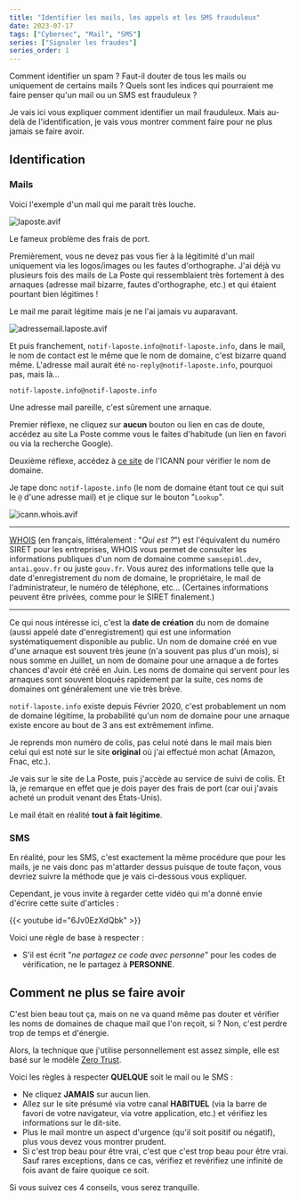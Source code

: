 ```yaml
---
title: "Identifier les mails, les appels et les SMS frauduleux"
date: 2023-07-17
tags: ["Cybersec", "Mail", "SMS"]
series: ["Signaler les fraudes"]
series_order: 1
---
```


Comment identifier un spam ? Faut-il douter de tous les mails ou uniquement de certains mails ? Quels sont les indices qui pourraient me faire penser qu'un mail ou un SMS est frauduleux ?

Je vais ici vous expliquer comment identifier un mail frauduleux. Mais au-delà de l'identification, je vais vous montrer comment faire pour ne plus jamais se faire avoir.

## Identification

### Mails

Voici l'exemple d'un mail qui me parait très louche.

![laposte.avif](laposte.avif)

Le fameux problème des frais de port.

Premièrement, vous ne devez pas vous fier à la légitimité d'un mail uniquement via les logos/images ou les fautes d'orthographe. J'ai déjà vu plusieurs fois des mails de La Poste qui ressemblaient très fortement à des arnaques (adresse mail bizarre, fautes d'orthographe, etc.) et qui étaient pourtant bien légitimes !

Le mail me parait légitime mais je ne l'ai jamais vu auparavant.

![adressemail.laposte.avif](adressemail.laposte.avif)

Et puis franchement, `notif-laposte.info@notif-laposte.info`, dans le mail, le nom de contact est le même que le nom de domaine, c'est bizarre quand même. L'adresse mail aurait été `no-reply@notif-laposte.info`, pourquoi pas, mais là...

`notif-laposte.info@notif-laposte.info`

Une adresse mail pareille, c'est sûrement une arnaque.

Premier réflexe, ne cliquez sur **aucun** bouton ou lien en cas de doute, accédez au site La Poste comme vous le faites d'habitude (un lien en favori ou via la recherche Google).

Deuxième réflexe, accédez à [ce site](https://lookup.icann.org/en) de l'ICANN pour vérifier le nom de domaine.

Je tape donc `notif-laposte.info` (le nom de domaine étant tout ce qui suit le `@` d'une adresse mail) et je clique sur le bouton "`Lookup`".

![icann.whois.avif](icann.whois.avif)

---

[WHOIS](https://fr.wikipedia.org/wiki/Whois) (en français, littéralement : "*Qui est ?*") est l'équivalent du numéro SIRET pour les entreprises, WHOIS vous permet de consulter les informations publiques d'un nom de domaine comme `samsepi0l.dev`, `antai.gouv.fr` ou juste `gouv.fr`. Vous aurez des informations telle que la date d'enregistrement du nom de domaine, le propriétaire, le mail de l'administrateur, le numéro de téléphone, etc... (Certaines informations peuvent être privées, comme pour le SIRET finalement.)

---

Ce qui nous intéresse ici, c'est la **date de création** du nom de domaine (aussi appelé date d'enregistrement) qui est une information systématiquement disponible au public. Un nom de domaine créé en vue d'une arnaque est souvent très jeune (n'a souvent pas plus d'un mois), si nous somme en Juillet, un nom de domaine pour une arnaque a de fortes chances d'avoir été créé en Juin. Les noms de domaine qui servent pour les arnaques sont souvent bloqués rapidement par la suite, ces noms de domaines ont généralement une vie très brève.

`notif-laposte.info` existe depuis Février 2020, c'est probablement un nom de domaine légitime, la probabilité qu'un nom de domaine pour une arnaque existe encore au bout de 3 ans est extrêmement infime.

Je reprends mon numéro de colis, pas celui noté dans le mail mais bien celui qui est noté sur le site **original** où j'ai effectué mon achat (Amazon, Fnac, etc.).

Je vais sur le site de La Poste, puis j'accède au service de suivi de colis. Et là, je remarque en effet que je dois payer des frais de port (car oui j'avais acheté un produit venant des États-Unis).

Le mail était en réalité **tout à fait légitime**.

### SMS

En réalité, pour les SMS, c'est exactement la même procédure que pour les mails, je ne vais donc pas m'attarder dessus puisque de toute façon, vous devriez suivre la méthode que je vais ci-dessous vous expliquer.

Cependant, je vous invite à regarder cette vidéo qui m'a donné envie d'écrire cette suite d'articles :

{{< youtube id="6Jv0EzXdQbk" >}}

Voici une règle de base à respecter :

- S'il est écrit "*ne partagez ce code avec personne*" pour les codes de vérification, ne le partagez à **PERSONNE**.

## Comment ne plus se faire avoir

C'est bien beau tout ça, mais on ne va quand même pas douter et vérifier les noms de domaines de chaque mail que l'on reçoit, si ? Non, c'est perdre trop de temps et d'énergie.

Alors, la technique que j'utilise personnellement est assez simple, elle est basé sur le modèle [Zero Trust](https://wonderfall.space/evidence-based-security/#le-mod-le-id-al-zero-trust-security).

Voici les règles à respecter **QUELQUE** soit le mail ou le SMS :

- Ne cliquez **JAMAIS** sur aucun lien.
- Allez sur le site présumé via votre canal **HABITUEL** (via la barre de favori de votre navigateur, via votre application, etc.) et vérifiez les informations sur le dit-site.
- Plus le mail montre un aspect d'urgence (qu'il soit positif ou négatif), plus vous devez vous montrer prudent.
- Si c'est trop beau pour être vrai, c'est que c'est trop beau pour être vrai. Sauf rares exceptions, dans ce cas, vérifiez et revérifiez une infinité de fois avant de faire quoique ce soit.

Si vous suivez ces 4 conseils, vous serez tranquille.
